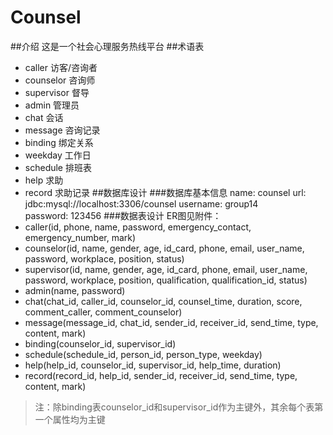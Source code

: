 # Counsel
##介绍
这是一个社会心理服务热线平台
##术语表
- caller 访客/咨询者
- counselor 咨询师
- supervisor 督导
- admin 管理员
- chat 会话
- message 咨询记录
- binding 绑定关系
- weekday 工作日
- schedule 排班表
- help 求助
- record 求助记录
##数据库设计
###数据库基本信息
name: counsel
url: jdbc:mysql://localhost:3306/counsel 
username: group14  
password: 123456 
###数据表设计
ER图见附件：
- caller(id, phone, name, password, emergency_contact, emergency_number, mark)
- counselor(id, name, gender, age, id_card, phone, email, user_name, password, workplace, position, status)
- supervisor(id, name, gender, age, id_card, phone, email, user_name, password, workplace, position, qualification, qualification_id, status)
- admin(name, password)
- chat(chat_id, caller_id, counselor_id, counsel_time, duration, score, comment_caller, comment_counselor)
- message(message_id, chat_id, sender_id, receiver_id, send_time, type, content, mark)
- binding(counselor_id, supervisor_id)
- schedule(schedule_id, person_id, person_type, weekday)
- help(help_id, counselor_id, supervisor_id, help_time, duration)
- record(record_id, help_id, sender_id, receiver_id, send_time, type, content, mark)
> 注：除binding表counselor_id和supervisor_id作为主键外，其余每个表第一个属性均为主键
